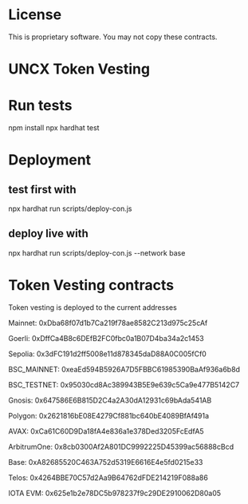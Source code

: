 # License
This is proprietary software. You may not copy these contracts.

# UNCX Token Vesting

# Run tests

npm install
npx hardhat test

# Deployment
## test first with
npx hardhat run scripts/deploy-con.js 
## deploy live with
npx hardhat run scripts/deploy-con.js --network base

# Token Vesting contracts

Token vesting is deployed to the current addresses

Mainnet: 0xDba68f07d1b7Ca219f78ae8582C213d975c25cAf

Goerli: 0xDffCa4B8c6DEfB2FC0fbc0a1B07D4ba34a2c1453

Sepolia: 0x3dFC191d2ff5008e11d878345daD88A0C005fCf0

BSC_MAINNET: 0xeaEd594B5926A7D5FBBC61985390BaAf936a6b8d

BSC_TESTNET: 0x95030cd8Ac389943B5E9e639c5Ca9e477B5142C7

Gnosis: 0x647586E6B815D2C4a2A30dA12931c69bAda541AB

Polygon: 0x2621816bE08E4279Cf881bc640bE4089BfAf491a

AVAX: 0xCa61C60D9Da18fA4e836a1e378Ded3205FcEdfA5

ArbitrumOne: 0x8cb0300Af2A801DC9992225D45399ac56888cBcd

Base: 0xA82685520C463A752d5319E6616E4e5fd0215e33

Telos: 0x4264BBE70C57d2Aa9B64762dFDE214219F088a86

IOTA EVM: 0x625e1b2e78DC5b978237f9c29DE2910062D80a05